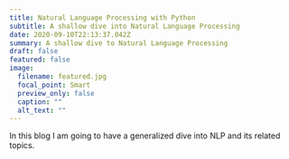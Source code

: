 ```yaml
---
title: Natural Language Processing with Python
subtitle: A shallow dive into Natural Language Processing
date: 2020-09-10T22:13:37.042Z
summary: A shallow dive to Natural Language Processing
draft: false
featured: false
image:
  filename: featured.jpg
  focal_point: Smart
  preview_only: false
  caption: ""
  alt_text: ""
---
```

In this blog I am going to have a generalized dive into NLP and its related topics.


